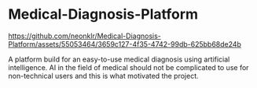 # Medical-Diagnosis-Platform


https://github.com/neonklr/Medical-Diagnosis-Platform/assets/55053464/3659c127-4f35-4742-99db-625bb68de24b


A platform build for an easy-to-use medical diagnosis using artificial intelligence. AI in the field of medical should not be complicated to use for non-technical users and this is what motivated the project.
